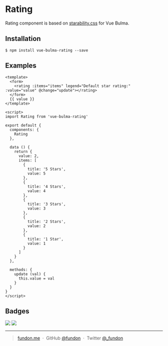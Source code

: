 # Rating

Rating component is based on [starability.css](http://lunarlogic.github.io/starability/) for Vue Bulma.

## Installation

```
$ npm install vue-bulma-rating --save
```

## Examples

```vue
<template>
  <form>
    <rating :items="items" legend="Default star rating:" :value="value" @change="update"></rating>
  </form>
  {{ value }}
</template>

<script>
import Rating from 'vue-bulma-rating'

export default {
  components: {
    Rating
  },

  data () {
    return {
      value: 2,
      items: [
        {
          title: '5 Stars',
          value: 5
        },
        {
          title: '4 Stars',
          value: 4
        },
        {
          title: '3 Stars',
          value: 3
        },
        {
          title: '2 Stars',
          value: 2
        },
        {
          title: '1 Star',
          value: 1
        }
      ]
    }
  },

  methods: {
    update (val) {
      this.value = val
    }
  }
}
</script>

```


## Badges

![](https://img.shields.io/badge/license-MIT-blue.svg)
![](https://img.shields.io/badge/status-stable-green.svg)

---

> [fundon.me](https://fundon.me) &nbsp;&middot;&nbsp;
> GitHub [@fundon](https://github.com/fundon) &nbsp;&middot;&nbsp;
> Twitter [@_fundon](https://twitter.com/_fundon)
